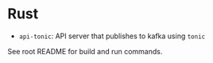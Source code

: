 # Rust

* `api-tonic`: API server that publishes to kafka using `tonic`

See root README for build and run commands.
